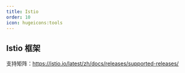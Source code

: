 ```yaml
---
title: Istio
order: 10
icon: hugeicons:tools
---
```


## Istio 框架

支持矩阵：https://istio.io/latest/zh/docs/releases/supported-releases/


